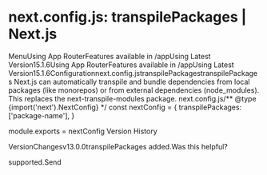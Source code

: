 # next.config.js: transpilePackages | Next.js

<p>MenuUsing App RouterFeatures available in /appUsing Latest Version15.1.6Using App RouterFeatures available in /appUsing Latest Version15.1.6Configurationnext.config.jstranspilePackagestranspilePackages
Next.js can automatically transpile and bundle dependencies from local packages (like monorepos) or from external dependencies (node_modules). This replaces the next-transpile-modules package.
next.config.js/** @type {import('next').NextConfig} */
const nextConfig = {
transpilePackages: ['package-name'],
}</p>
<p>module.exports = nextConfig
Version History</p>
<p>VersionChangesv13.0.0transpilePackages added.Was this helpful?</p>
<p>supported.Send</p>
